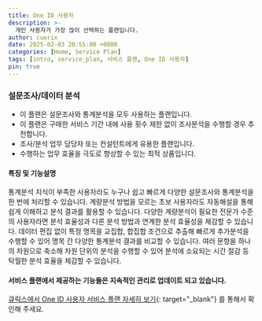 ```yaml
---
title: One ID 사용자
description: >-
  개인 사용자가 가장 많이 선택하는 플랜입니다.
author: cuerix
date: 2025-02-03 20:55:00 +0800
categories: [Home, Service Plan]
tags: [intro, service_plan, 서비스 플랜, One ID 사용자]
pin: true
---
```


### 설문조사/데이터 분석
- 이 플랜은 설문조사와 통계분석을 모두 사용하는 플랜입니다.
- 이 플랜은 구매한 서비스 기간 내에 사용 횟수 제한 없이 조사분석을 수행할 경우 추천합니다.
- 조사/분석 업무 담당자 또는 컨설턴트에게 유용한 플랜입니다.
- 수행하는 업무 효율을 극도로 향상할 수 있는 최적 상품입니다.

#### 특징 및 기능설명
통계분석 지식이 부족한 사용자라도 누구나 쉽고 빠르게 다양한 설문조사와 통계분석을 한 번에 처리할 수 있습니다.
계량분석 방법을 모르는 초보 사용자라도 자동해설을 통해 쉽게 이해하고 분석 결과를 활용할 수 있습니다.
다양한 계량분석이 필요한 전문가 수준의 사용자라면 분석 효율성과 다른 분석 방법과 연계한 분석 효율성을 체감할 수 있습니다.
데이터 편집 없이 특정 명목을 교집합, 합집합 조건으로 추출해 빠르게 추가분석을 수행할 수 있어 명목 간 다양한 통계분석 결과를 비교할 수 있습니다.
여러 문항을 하나의 차원으로 축소해 차원 단위의 분석을 수행할 수 있어 분석에 소요되는 시간 절감 등 탁월한 분석 효율을 체감할 수 있습니다.

#### <i class="fas fa-bell"></i> 서비스 플랜에서 제공하는 기능들은 지속적인 관리로 업데이트 되고 있습니다.
[큐릭스에서 One ID 사용자 서비스 플랜 자세히 보기](https://www.cuerix.com/service-plan/one-id){: target="_blank"} 를 통해서 확인해 주세요.

